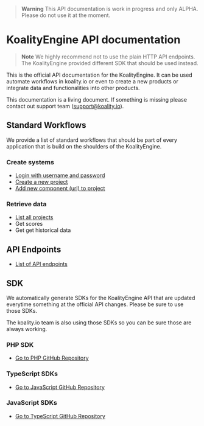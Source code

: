 > **Warning**
> This API documentation is work in progress and only ALPHA. Please do not use it at the moment.

# KoalityEngine API documentation

> **Note**
> We highly recommend not to use the plain HTTP API endpoints. The KoalityEngine provided different SDK that should be used instead. 

This is the official API documentation for the KoalityEngine. It can be used automate workflows in koality.io or even to create a new products or integrate data and functionalities into other products.

This documentation is a living document. If something is missing please contact out support team (support@koality.io).

## Standard Workflows

We provide a list of standard workflows that should be part of every application that is build on the shoulders of the KoalityEngine. 

### Create systems

- [Login with username and password](examples/create/login.md)
- [Create a new project](examples/create/createProject.md)
- [Add new component (url) to project](examples/create/newComponent.md)

### Retrieve data

- [List all projects](examples/read/listProjects.md)
- Get scores
- Get get historical data

## API Endpoints

- [List of API endpoints](RepositoryOverviews.md)

## SDK

We automatically generate SDKs for the KoalityEngine API that are updated everytime something at the official API changes. Please be sure to use those SDKs.

The koality.io team is also using those SDKs so you can be sure those are always working.

### PHP SDK

- [Go to PHP GitHub Repository](https://github.com/leankoala-gmbh/leankoala-client-php)

### TypeScript SDKs

- [Go to JavaScript GitHub Repository](https://github.com/leankoala-gmbh/leankoala-client-typescript)

### JavaScript SDKs

- [Go to TypeScript GitHub Repository](https://github.com/leankoala-gmbh/leankoala-client-javascript)



